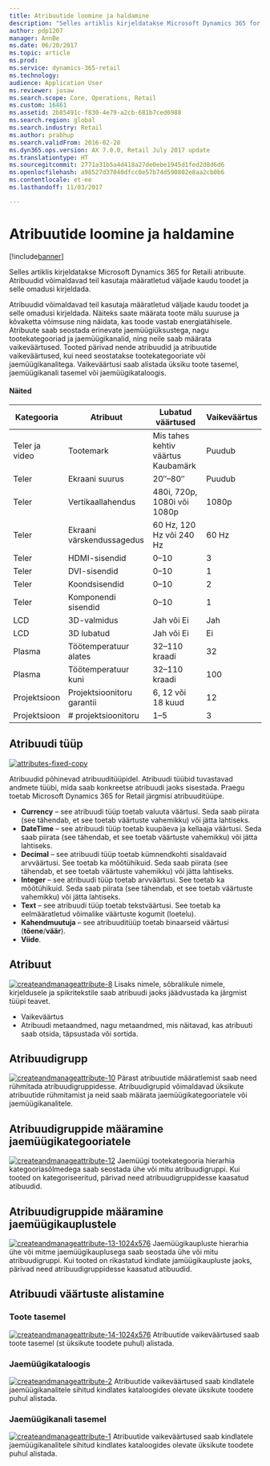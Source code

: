```yaml
---
title: Atribuutide loomine ja haldamine
description: "Selles artiklis kirjeldatakse Microsoft Dynamics 365 for Retaili atribuute. Atribuudid võimaldavad teil kasutaja määratletud väljade kaudu toodet ja selle omadusi kirjeldada."
author: pdp1207
manager: AnnBe
ms.date: 06/20/2017
ms.topic: article
ms.prod: 
ms.service: dynamics-365-retail
ms.technology: 
audience: Application User
ms.reviewer: josaw
ms.search.scope: Core, Operations, Retail
ms.custom: 16461
ms.assetid: 2b85491c-f830-4e79-a2cb-681b7ced6988
ms.search.region: global
ms.search.industry: Retail
ms.author: prabhup
ms.search.validFrom: 2016-02-28
ms.dyn365.ops.version: AX 7.0.0, Retail July 2017 update
ms.translationtype: HT
ms.sourcegitcommit: 2771a31b5a4d418a27de0ebe1945d1fed2d8d6d6
ms.openlocfilehash: a98527d37040dfcc0e57b74d590802e8aa2cb0b6
ms.contentlocale: et-ee
ms.lasthandoff: 11/03/2017

---
```


# <a name="create-and-manage-attributes"></a>Atribuutide loomine ja haldamine

[!include[banner](includes/banner.md)]


Selles artiklis kirjeldatakse Microsoft Dynamics 365 for Retaili atribuute. Atribuudid võimaldavad teil kasutaja määratletud väljade kaudu toodet ja selle omadusi kirjeldada.

Atribuudid võimaldavad teil kasutaja määratletud väljade kaudu toodet ja selle omadusi kirjeldada. Näiteks saate määrata toote mälu suuruse ja kõvaketta võimsuse ning näidata, kas toode vastab energiatähisele. Atribuute saab seostada erinevate jaemüügiüksustega, nagu tootekategooriad ja jaemüügikanalid, ning neile saab määrata vaikeväärtused. Tooted pärivad nende atribuudid ja atribuutide vaikeväärtused, kui need seostatakse tootekategooriate või jaemüügikanalitega. Vaikeväärtusi saab alistada üksiku toote tasemel, jaemüügikanali tasemel või jaemüügikataloogis.

#### <a name="examples"></a>Näited

| Kategooria   | Atribuut                | Lubatud väärtused          | Vaikeväärtus |
|------------|--------------------------|-----------------------------|---------------|
| Teler ja video | Tootemark                    | Mis tahes kehtiv väärtus Kaubamärk       | Puudub          |
| Teler         | Ekraani suurus              | 20″–80″                     | Puudub          |
| Teler         | Vertikaallahendus      | 480i, 720p, 1080i või 1080p | 1080p         |
| Teler         | Ekraani värskendussagedus      | 60 Hz, 120 Hz või 240 Hz       | 60 Hz          |
| Teler         | HDMI-sisendid              | 0–10                        | 3             |
| Teler         | DVI-sisendid               | 0–10                        | 1             |
| Teler         | Koondsisendid         | 0–10                        | 2             |
| Teler         | Komponendi sisendid         | 0–10                        | 1             |
| LCD        | 3D-valmidus                 | Jah või Ei                   | Jah           |
| LCD        | 3D lubatud               | Jah või Ei                   | Ei            |
| Plasma     | Töötemperatuur alates      | 32–110 kraadi              | 32            |
| Plasma     | Töötemperatuur kuni        | 32–110 kraadi              | 100           |
| Projektsioon | Projektsioonitoru garantii | 6, 12 või 18 kuud         | 12            |
| Projektsioon | # projektsioonitoru    | 1–5                         | 3             |


## <a name="attribute-type"></a>Atribuudi tüüp
  [![attributes-fixed-copy](./media/attributes-fixed-copy.png)](./media/attributes-fixed-copy.png) 
  
Atribuudid põhinevad atribuuditüüpidel. Atribuudi tüübid tuvastavad andmete tüübi, mida saab konkreetse atribuudi jaoks sisestada. Praegu toetab Microsoft Dynamics 365 for Retail järgmisi atribuuditüüpe.

-   **Currency** – see atribuudi tüüp toetab valuuta väärtusi. Seda saab piirata (see tähendab, et see toetab väärtuste vahemikku) või jätta lahtiseks.
-   **DateTime** – see atribuudi tüüp toetab kuupäeva ja kellaaja väärtusi. Seda saab piirata (see tähendab, et see toetab väärtuste vahemikku) või jätta lahtiseks.
-   **Decimal** – see atribuudi tüüp toetab kümnendkohti sisaldavaid arvväärtusi. See toetab ka mõõtühikuid. Seda saab piirata (see tähendab, et see toetab väärtuste vahemikku) või jätta lahtiseks.
-   **Integer** – see atribuudi tüüp toetab arvväärtusi. See toetab ka mõõtühikuid. Seda saab piirata (see tähendab, et see toetab väärtuste vahemikku) või jätta lahtiseks.
-   **Text** – see atribuudi tüüp toetab tekstväärtusi. See toetab ka eelmääratletud võimalike väärtuste kogumit (loetelu).
-   **Kahendmuutuja** – see atribuuditüüp toetab binaarseid väärtusi (**tõene**/**väär**).
-   **Viide**.

## <a name="attribute"></a>Atribuut
  [![createandmanageattribute-8](./media/createandmanageattribute-8.png)](./media/createandmanageattribute-8.png) Lisaks nimele, sõbralikule nimele, kirjeldusele ja spikritekstile saab atribuudi jaoks jäädvustada ka järgmist tüüpi teavet.

-   Vaikeväärtus
-   Atribuudi metaandmed, nagu metaandmed, mis näitavad, kas atribuuti saab otsida, täpsustada või sortida.

## <a name="attribute-group"></a>Atribuudigrupp
  [![createandmanageattribute-10](./media/createandmanageattribute-10.png)](./media/createandmanageattribute-10.png) Pärast atribuutide määratlemist saab need rühmitada atribuudigruppidesse. Atribuudigrupid võimaldavad üksikute atribuutide rühmitamist ja neid saab määrata jaemüügikategooriatele või jaemüügikanalitele.

## <a name="assigning-attribute-groups-to-retail-categories"></a>Atribuudigruppide määramine jaemüügikategooriatele
  [![createandmanageattribute-12](./media/createandmanageattribute-12.png)](./media/createandmanageattribute-12.png) Jaemüügi tootekategooria hierarhia kategooriasõlmedega saab seostada ühe või mitu atribuudigruppi. Kui tooted on kategoriseeritud, pärivad need atribuudigruppidesse kaasatud atibuudid.

## <a name="assigning-attribute-groups-to-retail-stores"></a>Atribuudigruppide määramine jaemüügikauplustele
  [![createandmanageattribute-13-1024x576](./media/createandmanageattribute-13-1024x576.png)](./media/createandmanageattribute-13-1024x576.png) Jaemüügikaupluste hierarhia ühe või mitme jaemüügikauplusega saab seostada ühe või mitu atribuudigruppi. Kui tooted on rikastatud kindlate jamüügikaupluste jaoks, pärivad need atribuudigruppidesse kaasatud atibuudid.

## <a name="overriding-attribute-values"></a>Atribuudi väärtuste alistamine
### <a name="at-the-product-level"></a>Toote tasemel

  [![createandmanageattribute-14-1024x576](./media/createandmanageattribute-14-1024x576.png)](./media/createandmanageattribute-14-1024x576.png) Atribuutide vaikeväärtused saab toote tasemel (st üksikute toodete puhul) alistada.

### <a name="in-a-retail-catalog"></a>Jaemüügikataloogis

  [![createandmanageattribute-2](./media/createandmanageattribute-2.png)](./media/createandmanageattribute-2.png) Atribuutide vaikeväärtused saab kindlatele jaemüügikanalitele sihitud kindlates kataloogides olevate üksikute toodete puhul alistada.

### <a name="at-the-retail-channel-level"></a>Jaemüügikanali tasemel

  [![createandmanageattribute-1](./media/createandmanageattribute-1.jpg)](./media/createandmanageattribute-1.jpg) Atribuutide vaikeväärtused saab kindlatele jaemüügikanalitele sihitud kindlates kataloogides olevate üksikute toodete puhul alistada.




